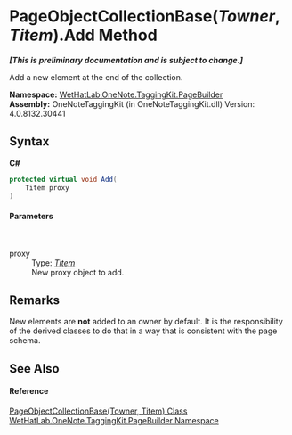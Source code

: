 # PageObjectCollectionBase(*Towner*, *Titem*).Add Method 
 _**\[This is preliminary documentation and is subject to change.\]**_

Add a new element at the end of the collection.

**Namespace:**&nbsp;<a href="56352230-71f2-f4b7-63a8-983965663af5">WetHatLab.OneNote.TaggingKit.PageBuilder</a><br />**Assembly:**&nbsp;OneNoteTaggingKit (in OneNoteTaggingKit.dll) Version: 4.0.8132.30441

## Syntax

**C#**<br />
``` C#
protected virtual void Add(
	Titem proxy
)
```


#### Parameters
&nbsp;<dl><dt>proxy</dt><dd>Type: <a href="c5ad82e0-0fdd-bbe5-7422-61f37e0f78d2">*Titem*</a><br />New proxy object to add.</dd></dl>

## Remarks
New elements are **not** added to an owner by default. It is the responsibility of the derived classes to do that in a way that is consistent with the page schema.

## See Also


#### Reference
<a href="c5ad82e0-0fdd-bbe5-7422-61f37e0f78d2">PageObjectCollectionBase(Towner, Titem) Class</a><br /><a href="56352230-71f2-f4b7-63a8-983965663af5">WetHatLab.OneNote.TaggingKit.PageBuilder Namespace</a><br />
